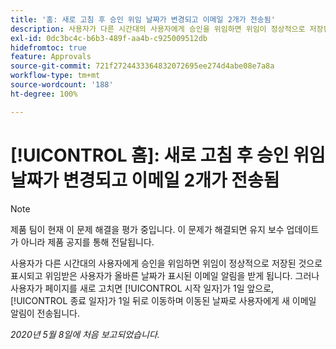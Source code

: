 ```yaml
---
title: '홈: 새로 고침 후 승인 위임 날짜가 변경되고 이메일 2개가 전송됨'
description: 사용자가 다른 시간대의 사용자에게 승인을 위임하면 위임이 정상적으로 저장된 것으로 표시되고 위임받은 사용자가 올바른 날짜가 표시된 이메일 알림을 받게 됩니다. 그러나 사용자가 페이지를 새로 고치면 시작 일자가 1일 앞으로, 종료 일자가 1일 뒤로 이동하며 이동된 날짜로 사용자에게 새 이메일 알림이 전송됩니다.
exl-id: 0dc3bc4c-b6b3-489f-aa4b-c925009512db
hidefromtoc: true
feature: Approvals
source-git-commit: 721f2724433364832072695ee274d4abe08e7a8a
workflow-type: tm+mt
source-wordcount: '188'
ht-degree: 100%

---
```


# [!UICONTROL 홈]: 새로 고침 후 승인 위임 날짜가 변경되고 이메일 2개가 전송됨

>[!NOTE]
>
>제품 팀이 현재 이 문제 해결을 평가 중입니다. 이 문제가 해결되면 유지 보수 업데이트가 아니라 제품 공지를 통해 전달됩니다.

사용자가 다른 시간대의 사용자에게 승인을 위임하면 위임이 정상적으로 저장된 것으로 표시되고 위임받은 사용자가 올바른 날짜가 표시된 이메일 알림을 받게 됩니다. 그러나 사용자가 페이지를 새로 고치면 [!UICONTROL 시작 일자]가 1일 앞으로, [!UICONTROL 종료 일자]가 1일 뒤로 이동하며 이동된 날짜로 사용자에게 새 이메일 알림이 전송됩니다.


_2020년 5월 8일에 처음 보고되었습니다._
